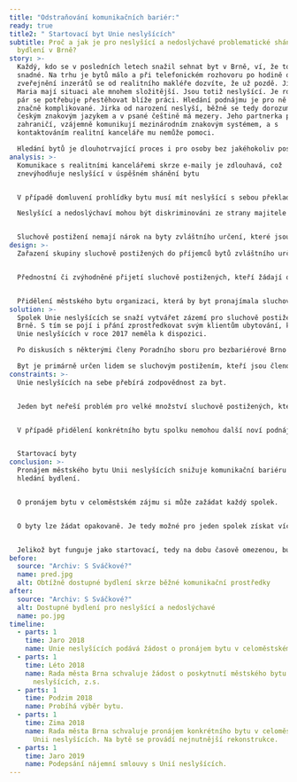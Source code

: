 ```yaml
---
title: "Odstraňování komunikačních bariér:"
ready: true
title2: " Startovací byt Unie neslyšících"
subtitle: Proč a jak je pro neslyšící a nedoslýchavé problematické shánění
  bydlení v Brně?
story: >-
  Každý, kdo se v posledních letech snažil sehnat byt v Brně, ví, že to není
  snadné. Na trhu je bytů málo a při telefonickém rozhovoru po hodině od
  zveřejnění inzerátů se od realitního makléře dozvíte, že už pozdě. Jirka a
  Maria mají situaci ale mnohem složitější. Jsou totiž neslyšící. Je rok 2018, a
  pár se potřebuje přestěhovat blíže práci. Hledání podnájmu je pro ně ale
  značně komplikované. Jirka od narození neslyší, běžně se tedy dorozumívá
  českým znakovým jazykem a v psané češtině má mezery. Jeho partnerka pochází ze
  zahraničí, vzájemně komunikují mezinárodním znakovým systémem, a s
  kontaktováním realitní kanceláře mu nemůže pomoci. 

  Hledání bytů je dlouhotrvající proces i pro osoby bez jakéhokoliv postižení, ale pro neslyšící je to opravdová zátěž. Komunikace s realitními kancelářemi, která je odkázaná na psaní e-mailů, často ústí v obsazení bytu těmi, kteří si domluvili prohlídku dříve skrze telefonický hovor. Jirka telefonicky s realitní kanceláří pochopitelně komunikovat nemůže a než pošle kostrbatý e-mail, předběhnou jej řady volajících. I když se mu složitě podaří domluvit prohlídku bytu, je složité se s makléřem domluvit. Ke každé prohlídce si musí zvát na pomoc tlumočníka, což je finančně náročné. Také jej mrzí, když makléř mluví pouze s tlumočníkem a Jirku ignoruje, jakoby tam nebyl. Hledání bytů tak zůstává pro komunitu neslyšících značně frustrující.
analysis: >-
  Komunikace s realitními kancelářemi skrze e-maily je zdlouhavá, což
  znevýhodňuje neslyšící v úspěšném shánění bytu 


  V případě domluvení prohlídky bytu musí mít neslyšící s sebou překladatele

  Neslyšící a nedoslýchaví mohou být diskriminováni ze strany majitele bytu, který může jejich handicap vnímat jako komplikaci 


  Sluchově postižení nemají nárok na byty zvláštního určení, které jsou určené pro pohybově a zrakově postižené.
design: >-
  Zařazení skupiny sluchově postižených do příjemců bytů zvláštního určení.


  Přednostní či zvýhodněné přijetí sluchově postižených, kteří žádají o běžný městský byt.


  Přidělení městského bytu organizaci, která by byt pronajímala sluchově postiženým.
solution: >-
  Spolek Unie neslyšících se snaží vytvářet zázemí pro sluchově postižené v
  Brně. S tím se pojí i přání zprostředkovat svým klientům ubytování, které ale
  Unie neslyšících v roce 2017 neměla k dispozici.

  Po diskusích s některými členy Poradního sboru pro bezbariérové Brno se Unie neslyšících rozhodla požádat Radu města Brna o pronájem bytu v celoměstském zájmu, který by byl primárně určen jako startovací byt pro sluchově postižené klienty Unie neslyšících. V srpnu 2018 Rada města tuto žádost schválila. Následně byl vybrán konkrétní byt o velikosti 2+kk v městské části Brno-střed, jehož pronájem byl spolku schválen v lednu r. 2019. V březnu 2019 byla podepsána nájemní smlouva s Unií neslyšících. Poté se na byt nastěhovali první klienti spolku, mladý neslyšící pár. 

  Byt je primárně určen lidem se sluchovým postižením, kteří jsou členové či zaměstnanci Unie neslyšících a kteří splní i další podmínky stanovené spolkem. Jelikož je byt zamýšlen jako startovací, měl by být poskytnut nájemcům po dobu dvou let a následně předán dalším nájemcům.
constraints: >-
  Unie neslyšících na sebe přebírá zodpovědnost za byt.


  Jeden byt neřeší problém pro velké množství sluchově postižených, kteří jsou znevýhodněni na trhu s nemovitostmi z výše popsaných důvodů. 


  V případě přidělení konkrétního bytu spolku nemohou další noví podnájemci nijak ovlivňovat polohu bytu v rámci města a jiné charakteristiky bytu. 


  Startovací byty
conclusion: >-
  Pronájem městského bytu Unii neslyšících snižuje komunikační bariéru při
  hledání bydlení.


  O pronájem bytu v celoměstském zájmu si může zažádat každý spolek.


  O byty lze žádat opakovaně. Je tedy možné pro jeden spolek získat více bytů pro své klienty. 


  Jelikož byt funguje jako startovací, tedy na dobu časově omezenou, budou se jeho nájemci nadále potýkat s procesem hledání bydlení. Toto řešení umožní alespoň proces hledání dlouhodobého bydlení oddálit a poskytne dotyčným dostatek času pro nalezení vhodného ubytování.
before:
  source: "Archiv: S Sváčkové?"
  name: pred.jpg
  alt: Obtížně dostupné bydlení skrze běžné komunikační prostředky
after:
  source: "Archiv: S Sváčkové?"
  alt: Dostupné bydlení pro neslyšící a nedoslýchavé
  name: po.jpg
timeline:
  - parts: 1
    time: Jaro 2018
    name: Unie neslyšících podává žádost o pronájem bytu v celoměstském zájmu
  - parts: 1
    time: Léto 2018
    name: Rada města Brna schvaluje žádost o poskytnutí městského bytu Unii
      neslyšících, z.s.
  - parts: 1
    time: Podzim 2018
    name: Probíhá výběr bytu.
  - parts: 1
    time: Zima 2018
    name: Rada města Brna schvaluje pronájem konkrétního bytu v celoměstském zájmu
      Unii neslyšících. Na bytě se provádí nejnutnější rekonstrukce.
  - parts: 1
    time: Jaro 2019
    name: Podepsání nájemní smlouvy s Unií neslyšících.
---
```

